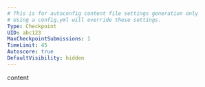 ```yaml
---
# This is for autoconfig content file settings generation only
# Using a config.yml will override these settings.
Type: Checkpoint
UID: abc123
MaxCheckpointSubmissions: 1
TimeLimit: 45
Autoscore: true
DefaultVisibility: hidden
---
```



content
